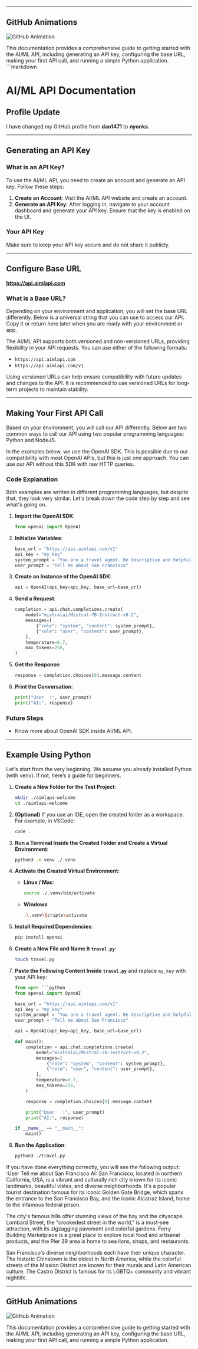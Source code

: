 
---

## GitHub Animations

![GitHub Animation](https://docs.aimlapi.com/~gitbook/image?url=https%3A%2F%2F3927338786-files.gitbook.io%2F%7E%2Ffiles%2Fv0%2Fb%2Fgitbook-x-prod.appspot.com%2Fo%2Fspaces%252FROMd1X5PuqtikJ48n2N9%252Fuploads%252F88Qvg2NsIg7zP5c5e9ON%252Fimage.png%3Falt%3Dmedia%26token%3Dc042ac97-4bcf-478c-a269-1af5d30cee66&width=768&dpr=1&quality=100&sign=25f65aaa&sv=1)

This documentation provides a comprehensive guide to getting started with the AI/ML API, including generating an API key, configuring the base URL, making your first API call, and running a simple Python application. ```markdown
# AI/ML API Documentation

## Profile Update
I have changed my GitHub profile from **dan1471** to **nyonks**.

---

## Generating an API Key

### What is an API Key?
To use the AI/ML API, you need to create an account and generate an API key. Follow these steps:

1. **Create an Account**: Visit the AI/ML API website and create an account.
2. **Generate an API Key**: After logging in, navigate to your account dashboard and generate your API key. Ensure that the key is enabled on the UI.

### Your API Key
Make sure to keep your API key secure and do not share it publicly.

---

## Configure Base URL
**https://api.aimlapi.com**
### What is a Base URL?
Depending on your environment and application, you will set the base URL differently. Below is a universal string that you can use to access our API. Copy it or return here later when you are ready with your environment or app.

The AI/ML API supports both versioned and non-versioned URLs, providing flexibility in your API requests. You can use either of the following formats:

- `https://api.aimlapi.com`
- `https://api.aimlapi.com/v1`

Using versioned URLs can help ensure compatibility with future updates and changes to the API. It is recommended to use versioned URLs for long-term projects to maintain stability.

---

## Making Your First API Call

Based on your environment, you will call our API differently. Below are two common ways to call our API using two popular programming languages: Python and NodeJS.

In the examples below, we use the OpenAI SDK. This is possible due to our compatibility with most OpenAI APIs, but this is just one approach. You can use our API without this SDK with raw HTTP queries.

### Code Explanation
Both examples are written in different programming languages, but despite that, they look very similar. Let's break down the code step by step and see what's going on.

1. **Import the OpenAI SDK**:
    ```python
    from openai import OpenAI
    ```

2. **Initialize Variables**:
    ```python
    base_url = "https://api.aimlapi.com/v1"
    api_key = "my_key"
    system_prompt = "You are a travel agent. Be descriptive and helpful."
    user_prompt = "Tell me about San Francisco"
    ```

3. **Create an Instance of the OpenAI SDK**:
    ```python
    api = OpenAI(api_key=api_key, base_url=base_url)
    ```

4. **Send a Request**:
    ```python
    completion = api.chat.completions.create(
        model="mistralai/Mistral-7B-Instruct-v0.2",
        messages=[
            {"role": "system", "content": system_prompt},
            {"role": "user", "content": user_prompt},
        ],
        temperature=0.7,
        max_tokens=256,
    )
    ```

5. **Get the Response**:
    ```python
    response = completion.choices[0].message.content
    ```

6. **Print the Conversation**:
    ```python
    print("User  :", user_prompt)
    print("AI:", response)
    ```

### Future Steps
- Know more about OpenAI SDK inside AI/ML API.

---

## Example Using Python

Let's start from the very beginning. We assume you already installed Python (with venv). If not, here’s a guide for beginners.

1. **Create a New Folder for the Test Project**:
    ```bash
    mkdir ./aimlapi-welcome
    cd ./aimlapi-welcome
    ```

2. **(Optional)** If you use an IDE, open the created folder as a workspace. For example, in VSCode:
    ```bash
    code .
    ```

3. **Run a Terminal Inside the Created Folder and Create a Virtual Environment**:
    ```bash
    python3 -m venv ./.venv
    ```

4. **Activate the Created Virtual Environment**:
    - **Linux / Mac**:
        ```bash
        source ./.venv/bin/activate
        ```
    - **Windows**:
        ```bash
        .\.venv\Scripts\activate
        ```

5. **Install Required Dependencies**:
    ```bash
    pip install openai
    ```

6. **Create a New File and Name It `travel.py`**:
    ```bash
    touch travel.py
    ```

7. **Paste the Following Content Inside `travel.py`** and replace `my_key` with your API key:
    ```python
    from open ```python
    from openai import OpenAI

    base_url = "https://api.aimlapi.com/v1"
    api_key = "my_key"
    system_prompt = "You are a travel agent. Be descriptive and helpful."
    user_prompt = "Tell me about San Francisco"

    api = OpenAI(api_key=api_key, base_url=base_url)

    def main():
        completion = api.chat.completions.create(
            model="mistralai/Mistral-7B-Instruct-v0.2",
            messages=[
                {"role": "system", "content": system_prompt},
                {"role": "user", "content": user_prompt},
            ],
            temperature=0.7,
            max_tokens=256,
        )

        response = completion.choices[0].message.content

        print("User   :", user_prompt)
        print("AI:", response)

    if __name__ == "__main__":
        main()
    ```

8. **Run the Application**:
    ```bash
    python3 ./travel.py
    ```

If you have done everything correctly, you will see the following output:
:User Tell me about San Francisco AI: San Francisco, located in northern California, USA, is a vibrant and culturally rich city known for its iconic landmarks, beautiful vistas, and diverse neighborhoods. It's a popular tourist destination famous for its iconic Golden Gate Bridge, which spans the entrance to the San Francisco Bay, and the iconic Alcatraz Island, home to the infamous federal prison.

The city's famous hills offer stunning views of the bay and the cityscape. Lombard Street, the "crookedest street in the world," is a must-see attraction, with its zigzagging pavement and colorful gardens. Ferry Building Marketplace is a great place to explore local food and artisanal products, and the Pier 39 area is home to sea lions, shops, and restaurants.

San Francisco's diverse neighborhoods each have their unique character. The historic Chinatown is the oldest in North America, while the colorful streets of the Mission District are known for their murals and Latin American culture. The Castro District is famous for its LGBTQ+ community and vibrant nightlife.
  
---

## GitHub Animations

![GitHub Animation](https://docs.aimlapi.com/~gitbook/image?url=https%3A%2F%2F3927338786-files.gitbook.io%2F%7E%2Ffiles%2Fv0%2Fb%2Fgitbook-x-prod.appspot.com%2Fo%2Fspaces%252FROMd1X5PuqtikJ48n2N9%252Fuploads%252F88Qvg2NsIg7zP5c5e9ON%252Fimage.png%3Falt%3Dmedia%26token%3Dc042ac97-4bcf-478c-a269-1af5d30cee66&width=768&dpr=1&quality=100&sign=25f65aaa&sv=1)

This documentation provides a comprehensive guide to getting started with the AI/ML API, including generating an API key, configuring the base URL, making your first API call, and running a simple Python application.
